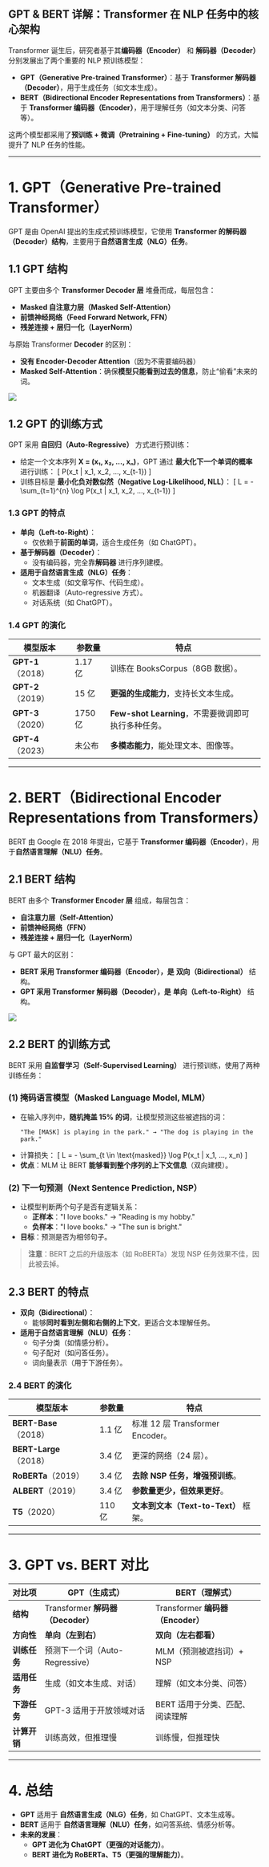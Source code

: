 ## **GPT & BERT 详解：Transformer 在 NLP 任务中的核心架构**

Transformer 诞生后，研究者基于其**编码器（Encoder）** 和 **解码器（Decoder）** 分别发展出了两个重要的 NLP 预训练模型：
- **GPT（Generative Pre-trained Transformer）**：基于 **Transformer 解码器（Decoder）**，用于生成任务（如文本生成）。
- **BERT（Bidirectional Encoder Representations from Transformers）**：基于 **Transformer 编码器（Encoder）**，用于理解任务（如文本分类、问答等）。

这两个模型都采用了**预训练 + 微调（Pretraining + Fine-tuning）** 的方式，大幅提升了 NLP 任务的性能。

---

# **1. GPT（Generative Pre-trained Transformer）**
GPT 是由 OpenAI 提出的生成式预训练模型，它使用 **Transformer 的解码器（Decoder）结构**，主要用于**自然语言生成（NLG）任务**。

## **1.1 GPT 结构**
GPT 主要由多个 **Transformer Decoder 层** 堆叠而成，每层包含：
- **Masked 自注意力层（Masked Self-Attention）**
- **前馈神经网络（Feed Forward Network, FFN）**
- **残差连接 + 层归一化（LayerNorm）**

与原始 Transformer **Decoder** 的区别：
- **没有 Encoder-Decoder Attention**（因为不需要编码器）
- **Masked Self-Attention**：确保**模型只能看到过去的信息**，防止“偷看”未来的词。

![](https://miro.medium.com/v2/resize:fit:1400/1*FHDQAjFjZOT9yrJ-icWE-w.png)

## **1.2 GPT 的训练方式**
GPT 采用 **自回归（Auto-Regressive）** 方式进行预训练：
- 给定一个文本序列 **X = (x₁, x₂, ..., xₙ)**，GPT 通过 **最大化下一个单词的概率** 进行训练：
  \[
  P(x_t | x_1, x_2, ..., x_{t-1})
  \]
- 训练目标是 **最小化负对数似然（Negative Log-Likelihood, NLL）**：
  \[
  L = - \sum_{t=1}^{n} \log P(x_t | x_1, x_2, ..., x_{t-1})
  \]

### **1.3 GPT 的特点**
- **单向（Left-to-Right）**：
  - 仅依赖于**前面的单词**，适合生成任务（如 ChatGPT）。
- **基于解码器（Decoder）**：
  - 没有编码器，完全靠**解码器** 进行序列建模。
- **适用于自然语言生成（NLG）任务**：
  - 文本生成（如文章写作、代码生成）。
  - 机器翻译（Auto-regressive 方式）。
  - 对话系统（如 ChatGPT）。
  
### **1.4 GPT 的演化**
| **模型版本** | **参数量** | **特点** |
|-------------|----------|---------|
| **GPT-1**（2018） | 1.17 亿 | 训练在 BooksCorpus（8GB 数据）。 |
| **GPT-2**（2019） | 15 亿 | **更强的生成能力**，支持长文本生成。 |
| **GPT-3**（2020） | 1750 亿 | **Few-shot Learning**，不需要微调即可执行多种任务。 |
| **GPT-4**（2023） | 未公布 | **多模态能力**，能处理文本、图像等。 |

---

# **2. BERT（Bidirectional Encoder Representations from Transformers）**
BERT 由 Google 在 2018 年提出，它基于 **Transformer 编码器（Encoder）**，用于**自然语言理解（NLU）任务**。

## **2.1 BERT 结构**
BERT 由多个 **Transformer Encoder 层** 组成，每层包含：
- **自注意力层（Self-Attention）**
- **前馈神经网络（FFN）**
- **残差连接 + 层归一化（LayerNorm）**

与 GPT 最大的区别：
- **BERT 采用 Transformer 编码器（Encoder），是** **双向（Bidirectional）** 结构。
- **GPT 采用 Transformer 解码器（Decoder），是** **单向（Left-to-Right）** 结构。

![](https://miro.medium.com/v2/resize:fit:1400/format:webp/1*U_SeyA1b4B7iLxl06CSuAg.png)

## **2.2 BERT 的训练方式**
BERT 采用 **自监督学习（Self-Supervised Learning）** 进行预训练，使用了两种训练任务：
### **(1) 掩码语言模型（Masked Language Model, MLM）**
- 在输入序列中，**随机掩盖 15% 的词**，让模型预测这些被遮挡的词：
  ```
  "The [MASK] is playing in the park." → "The dog is playing in the park."
  ```
- 计算损失：
  \[
  L = - \sum_{t \in \text{masked}} \log P(x_t | x_1, ..., x_n)
  \]
- **优点**：MLM 让 BERT **能够看到整个序列的上下文信息**（双向建模）。
  
### **(2) 下一句预测（Next Sentence Prediction, NSP）**
- 让模型判断两个句子是否有逻辑关系：
  - **正样本**："I love books." → "Reading is my hobby."
  - **负样本**："I love books." → "The sun is bright."
- **目标**：预测是否为相邻句子。

> **注意**：BERT 之后的升级版本（如 RoBERTa）发现 NSP 任务效果不佳，因此被去掉。

## **2.3 BERT 的特点**
- **双向（Bidirectional）**：
  - 能够**同时看到左侧和右侧的上下文**，更适合文本理解任务。
- **适用于自然语言理解（NLU）任务**：
  - 句子分类（如情感分析）。
  - 句子配对（如问答任务）。
  - 词向量表示（用于下游任务）。

### **2.4 BERT 的演化**
| **模型版本** | **参数量** | **特点** |
|-------------|----------|---------|
| **BERT-Base**（2018） | 1.1 亿 | 标准 12 层 Transformer Encoder。 |
| **BERT-Large**（2018） | 3.4 亿 | 更深的网络（24 层）。 |
| **RoBERTa**（2019） | 3.4 亿 | **去除 NSP 任务，增强预训练**。 |
| **ALBERT**（2019） | 3.4 亿 | **参数量更少，但效果更好**。 |
| **T5**（2020） | 110 亿 | **文本到文本（Text-to-Text）** 框架。 |

---

# **3. GPT vs. BERT 对比**
| **对比项** | **GPT（生成式）** | **BERT（理解式）** |
|-----------|----------------|----------------|
| **结构** | Transformer **解码器（Decoder）** | Transformer **编码器（Encoder）** |
| **方向性** | **单向（左到右）** | **双向（左右都看）** |
| **训练任务** | 预测下一个词（Auto-Regressive） | MLM（预测被遮挡词）+ NSP |
| **适用任务** | 生成（如文本生成、对话） | 理解（如文本分类、问答） |
| **下游任务** | GPT-3 适用于开放领域对话 | BERT 适用于分类、匹配、阅读理解 |
| **计算开销** | 训练高效，但推理慢 | 训练慢，但推理快 |

---

# **4. 总结**
- **GPT** 适用于 **自然语言生成（NLG）任务**，如 ChatGPT、文本生成等。
- **BERT** 适用于 **自然语言理解（NLU）任务**，如问答系统、情感分析等。
- **未来的发展**：
  - **GPT 进化为 ChatGPT（更强的对话能力）**。
  - **BERT 进化为 RoBERTa、T5（更强的理解能力）**。

